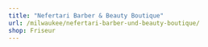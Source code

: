 ```yaml
---
title: "Nefertari Barber & Beauty Boutique"
url: /milwaukee/nefertari-barber-und-beauty-boutique/
shop: Friseur
---
```

